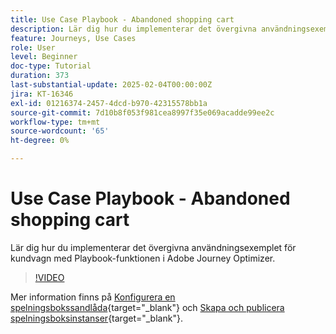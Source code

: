 ```yaml
---
title: Use Case Playbook - Abandoned shopping cart
description: Lär dig hur du implementerar det övergivna användningsexemplet för kundvagn med Playbook-funktionen i Adobe Journey Optimizer (AJO).
feature: Journeys, Use Cases
role: User
level: Beginner
doc-type: Tutorial
duration: 373
last-substantial-update: 2025-02-04T00:00:00Z
jira: KT-16346
exl-id: 01216374-2457-4dcd-b970-42315578bb1a
source-git-commit: 7d10b8f053f981cea8997f35e069acadde99ee2c
workflow-type: tm+mt
source-wordcount: '65'
ht-degree: 0%

---
```


# Use Case Playbook - Abandoned shopping cart

Lär dig hur du implementerar det övergivna användningsexemplet för kundvagn med Playbook-funktionen i Adobe Journey Optimizer.

>[!VIDEO](https://video.tv.adobe.com/v/3443964/?learn=on&enablevpops)

Mer information finns på [Konfigurera en spelningsbokssandlåda](https://experienceleague.adobe.com/sv/docs/platform-learn/tutorials/use-case-playbooks/configure-a-playbook-sandbox){target="_blank"} och [Skapa och publicera spelningsboksinstanser](https://experienceleague.adobe.com/sv/docs/platform-learn/tutorials/use-case-playbooks/create-and-publish-a-playbook-instance){target="_blank"}.
